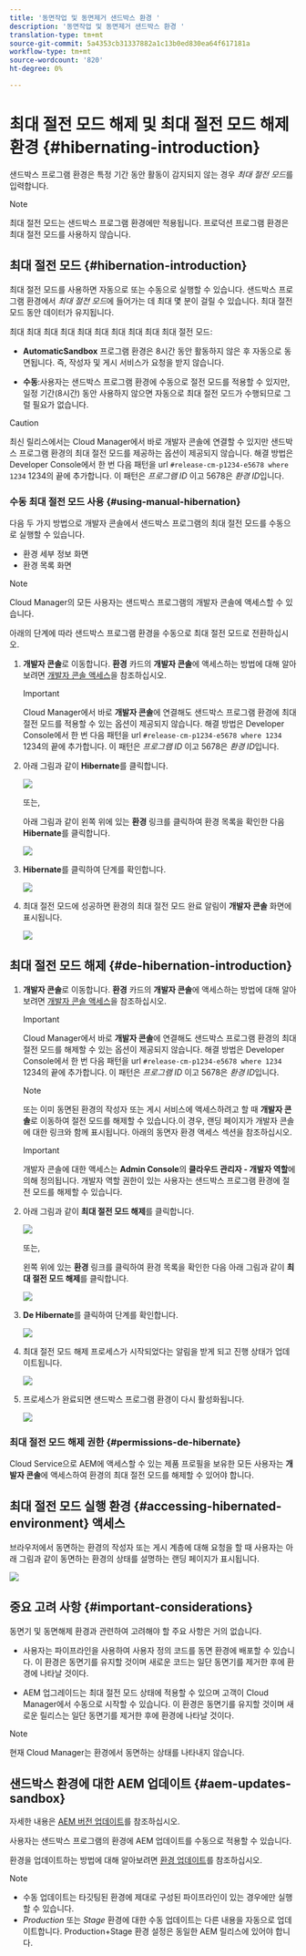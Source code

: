 ```yaml
---
title: '동면작업 및 동면제거 샌드박스 환경 '
description: '동면작업 및 동면제거 샌드박스 환경 '
translation-type: tm+mt
source-git-commit: 5a4353cb31337882a1c13b0ed830ea64f617181a
workflow-type: tm+mt
source-wordcount: '820'
ht-degree: 0%

---
```



# 최대 절전 모드 해제 및 최대 절전 모드 해제 환경 {#hibernating-introduction}

샌드박스 프로그램 환경은 특정 기간 동안 활동이 감지되지 않는 경우 *최대 절전 모드*&#x200B;를 입력합니다.

>[!NOTE]
>최대 절전 모드는 샌드박스 프로그램 환경에만 적용됩니다. 프로덕션 프로그램 환경은 최대 절전 모드를 사용하지 않습니다.

## 최대 절전 모드 {#hibernation-introduction}

최대 절전 모드를 사용하면 자동으로 또는 수동으로 실행할 수 있습니다. 샌드박스 프로그램 환경에서 *최대 절전 모드*&#x200B;에 들어가는 데 최대 몇 분이 걸릴 수 있습니다. 최대 절전 모드 동안 데이터가 유지됩니다.

최대 최대 최대 최대 최대 최대 최대 최대 최대 최대 절전 모드:

* **AutomaticSandbox**  프로그램 환경은 8시간 동안 활동하지 않은 후 자동으로 동면됩니다. 즉, 작성자 및 게시 서비스가 요청을 받지 않습니다.

* **수동**:사용자는 샌드박스 프로그램 환경에 수동으로 절전 모드를 적용할 수 있지만, 일정 기간(8시간) 동안 사용하지 않으면 자동으로 최대 절전 모드가 수행되므로 그럴 필요가 없습니다.

>[!CAUTION]
>최신 릴리스에서는 Cloud Manager에서 바로 개발자 콘솔에 연결할 수 있지만 샌드박스 프로그램 환경의 최대 절전 모드를 제공하는 옵션이 제공되지 않습니다. 해결 방법은 Developer Console에서 한 번 다음 패턴을 url `#release-cm-p1234-e5678 where 1234` 1234의 끝에 추가합니다. 이 패턴은 *프로그램 ID* 이고 5678은 *환경 ID*&#x200B;입니다.

### 수동 최대 절전 모드 사용 {#using-manual-hibernation}

다음 두 가지 방법으로 개발자 콘솔에서 샌드박스 프로그램의 최대 절전 모드를 수동으로 실행할 수 있습니다.

* 환경 세부 정보 화면
* 환경 목록 화면

>[!NOTE]
>Cloud Manager의 모든 사용자는 샌드박스 프로그램의 개발자 콘솔에 액세스할 수 있습니다.

아래의 단계에 따라 샌드박스 프로그램 환경을 수동으로 최대 절전 모드로 전환하십시오.

1. **개발자 콘솔**로 이동합니다.
**환경** 카드의 **개발자 콘솔**&#x200B;에 액세스하는 방법에 대해 알아보려면 [개발자 콘솔 액세스](/help/implementing/cloud-manager/manage-environments.md#accessing-developer-console)을 참조하십시오.
   >[!IMPORTANT]
   >Cloud Manager에서 바로 **개발자 콘솔**&#x200B;에 연결해도 샌드박스 프로그램 환경에 최대 절전 모드를 적용할 수 있는 옵션이 제공되지 않습니다. 해결 방법은 Developer Console에서 한 번 다음 패턴을 url `#release-cm-p1234-e5678 where 1234` 1234의 끝에 추가합니다. 이 패턴은 *프로그램 ID* 이고 5678은 *환경 ID*&#x200B;입니다.

1. 아래 그림과 같이 **Hibernate**&#x200B;를 클릭합니다.

   ![](assets/hibernate-1.png)

   또는,

   아래 그림과 같이 왼쪽 위에 있는 **환경** 링크를 클릭하여 환경 목록을 확인한 다음 **Hibernate**&#x200B;를 클릭합니다.

   ![](assets/hibernate-1b.png)

1. **Hibernate**&#x200B;를 클릭하여 단계를 확인합니다.

   ![](assets/hibernate-2.png)

1. 최대 절전 모드에 성공하면 환경의 최대 절전 모드 완료 알림이 **개발자 콘솔** 화면에 표시됩니다.

   ![](assets/hibernate-4.png)


## 최대 절전 모드 해제 {#de-hibernation-introduction}

1. **개발자 콘솔**로 이동합니다.
**환경** 카드의 **개발자 콘솔**&#x200B;에 액세스하는 방법에 대해 알아보려면 [개발자 콘솔 액세스](/help/implementing/cloud-manager/manage-environments.md#accessing-developer-console)을 참조하십시오.

   >[!IMPORTANT]
   >Cloud Manager에서 바로 **개발자 콘솔**&#x200B;에 연결해도 샌드박스 프로그램 환경의 최대 절전 모드를 해제할 수 있는 옵션이 제공되지 않습니다. 해결 방법은 Developer Console에서 한 번 다음 패턴을 url `#release-cm-p1234-e5678 where 1234` 1234의 끝에 추가합니다. 이 패턴은 *프로그램 ID* 이고 5678은 *환경 ID*&#x200B;입니다.

   >[!NOTE]
   >또는 이미 동면된 환경의 작성자 또는 게시 서비스에 액세스하려고 할 때 **개발자 콘솔**&#x200B;로 이동하여 절전 모드를 해제할 수 있습니다.이 경우, 랜딩 페이지가 개발자 콘솔에 대한 링크와 함께 표시됩니다. 아래의 동면자 환경 액세스 섹션을 참조하십시오.

   >[!IMPORTANT]
   >개발자 콘솔에 대한 액세스는 **Admin Console**&#x200B;의 **클라우드 관리자 - 개발자 역할**&#x200B;에 의해 정의됩니다. 개발자 역할 권한이 있는 사용자는 샌드박스 프로그램 환경에 절전 모드를 해제할 수 있습니다.

1. 아래 그림과 같이 **최대 절전 모드 해제**&#x200B;를 클릭합니다.

   ![](assets/de-hibernation-img1.png)

   또는,

   왼쪽 위에 있는 **환경** 링크를 클릭하여 환경 목록을 확인한 다음 아래 그림과 같이 **최대 절전 모드 해제**&#x200B;를 클릭합니다.

   ![](assets/de-hibernate-1b.png)


1. **De Hibernate**&#x200B;를 클릭하여 단계를 확인합니다.

   ![](assets/de-hibernation-img2.png)

1. 최대 절전 모드 해제 프로세스가 시작되었다는 알림을 받게 되고 진행 상태가 업데이트됩니다.

   ![](assets/de-hibernation-img3.png)

1. 프로세스가 완료되면 샌드박스 프로그램 환경이 다시 활성화됩니다.

   ![](assets/de-hibernation-img4.png)

### 최대 절전 모드 해제 권한 {#permissions-de-hibernate}

Cloud Service으로 AEM에 액세스할 수 있는 제품 프로필을 보유한 모든 사용자는 **개발자 콘솔**&#x200B;에 액세스하여 환경의 최대 절전 모드를 해제할 수 있어야 합니다.

## 최대 절전 모드 실행 환경 {#accessing-hibernated-environment} 액세스

브라우저에서 동면하는 환경의 작성자 또는 게시 계층에 대해 요청을 할 때 사용자는 아래 그림과 같이 동면하는 환경의 상태를 설명하는 랜딩 페이지가 표시됩니다.

![](assets/de-hibernation-img5.png)

## 중요 고려 사항 {#important-considerations}

동면기 및 동면해제 환경과 관련하여 고려해야 할 주요 사항은 거의 없습니다.

* 사용자는 파이프라인을 사용하여 사용자 정의 코드를 동면 환경에 배포할 수 있습니다. 이 환경은 동면기를 유지할 것이며 새로운 코드는 일단 동면기를 제거한 후에 환경에 나타날 것이다.

* AEM 업그레이드는 최대 절전 모드 상태에 적용할 수 있으며 고객이 Cloud Manager에서 수동으로 시작할 수 있습니다. 이 환경은 동면기를 유지할 것이며 새로운 릴리스는 일단 동면기를 제거한 후에 환경에 나타날 것이다.

>[!NOTE]
>현재 Cloud Manager는 환경에서 동면하는 상태를 나타내지 않습니다.

## 샌드박스 환경에 대한 AEM 업데이트 {#aem-updates-sandbox}

자세한 내용은 [AEM 버전 업데이트](/help/implementing/deploying/aem-version-updates.md)를 참조하십시오.

사용자는 샌드박스 프로그램의 환경에 AEM 업데이트를 수동으로 적용할 수 있습니다.

환경을 업데이트하는 방법에 대해 알아보려면 [환경 업데이트](/help/implementing/cloud-manager/manage-environments.md#updating-dev-environment)를 참조하십시오.

>[!NOTE]
>* 수동 업데이트는 타깃팅된 환경에 제대로 구성된 파이프라인이 있는 경우에만 실행할 수 있습니다.
>* *Production* 또는 *Stage* 환경에 대한 수동 업데이트는 다른 내용을 자동으로 업데이트합니다. Production+Stage 환경 설정은 동일한 AEM 릴리스에 있어야 합니다.






